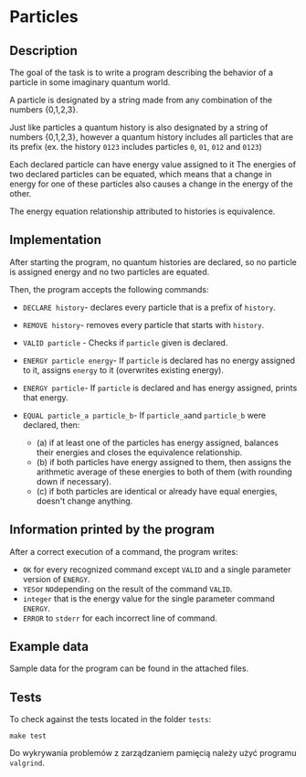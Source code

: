 # Particles
## Description
The goal of the task is to write a program describing the behavior of a particle in some imaginary quantum world.

A particle is designated by a string made from any combination of the numbers {0,1,2,3}.

Just like particles a quantum history is also designated by a string of numbers {0,1,2,3}, however a quantum history
includes all particles that are its prefix (ex. the history `0123` includes particles `0`, `01`, `012` and `0123`)

Each declared particle can have energy value assigned to it
The energies of two declared particles can be equated, which means that a change in energy for one of these particles
also causes a change in the energy of the other.

The energy equation relationship attributed to histories is equivalence.

## Implementation

After starting the program, no quantum histories are declared, so no particle is assigned energy and no two particles are equated.

Then, the program accepts the following commands:

-   `DECLARE history`- declares every particle that is a prefix of `history`.

-   `REMOVE history`- removes every particle that starts with `history`.

-   `VALID particle` - Checks if `particle` given is declared.

-   `ENERGY particle energy`- If `particle` is declared has no energy assigned to it, assigns `energy` to it (overwrites existing energy).

-   `ENERGY particle`- If `particle` is declared and has energy assigned, prints that energy.

-   `EQUAL particle_a particle_b`- If `particle_a`and `particle_b` were declared, then:
    - (a) if at least one of the particles has energy assigned, balances their energies and closes the equivalence relationship.
    - (b) if both particles have energy assigned to them, then assigns the arithmetic average of these energies to both of them (with rounding down if necessary).
    - (c) if both particles are identical or already have equal energies, doesn't change anything.

## Information printed by the program

After a correct execution of a command, the program writes:

-   `OK` for every recognized command except `VALID` and a single parameter version of `ENERGY`.
-   `YES`or `NO`depending on the result of the command `VALID`.
-   `integer` that is the energy value for the single parameter command `ENERGY`.
-   `ERROR` to `stderr` for each incorrect line of command.

## Example data

Sample data for the program can be found in the attached files.

## Tests
To check against the tests located in the folder `tests`:

```shell script
make test
```

Do wykrywania problemów z zarządzaniem pamięcią należy użyć programu `valgrind`.


